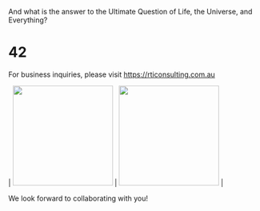 And what is the answer to the Ultimate Question of Life, the Universe, and Everything?

# 42


For business inquiries, please visit https://rticonsulting.com.au

| <img src="https://github.com/user-attachments/assets/8bfbbe3d-3cba-4bc7-87bb-e719865986de" width="200" height="200" /> | <img src="https://github.com/user-attachments/assets/601515db-556d-453d-ac1a-41bdca671e48" width="200" height="200" /> |


We look forward to collaborating with you!

